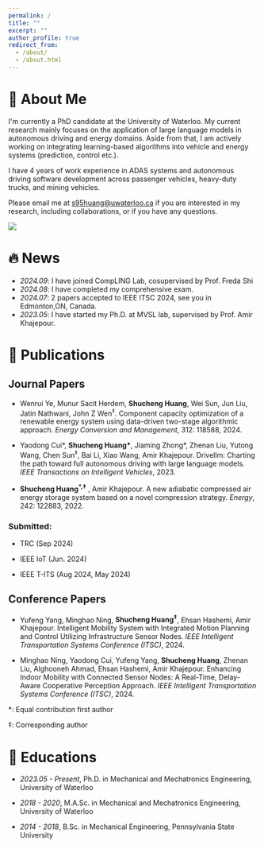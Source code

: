 ```yaml
---
permalink: /
title: ""
excerpt: ""
author_profile: true
redirect_from: 
  - /about/
  - /about.html
---
```


<!-- {% if site.google_scholar_stats_use_cdn %}
{% assign gsDataBaseUrl = "https://cdn.jsdelivr.net/gh/" | append: site.repository | append: "@" %}
{% else %}
{% assign gsDataBaseUrl = "https://raw.githubusercontent.com/" | append: site.repository | append: "/" %}
{% endif %}
{% assign url = gsDataBaseUrl | append: "google-scholar-stats/gs_data_shieldsio.json" %} -->


<span class='anchor' id='about-me'></span>

# 👋 About Me

I'm currently a PhD candidate at the University of Waterloo. My current research mainly focuses on the application of large language models in autonomous driving and energy domains. Aside from that, I am actively working on integrating learning-based algorithms into vehicle and energy systems (prediction, control etc.).

I have 4 years of work experience in ADAS systems and autonomous driving software development across passenger vehicles, heavy-duty trucks, and mining vehicles.

Please email me at s95huang@uwaterloo.ca if you are interested in my research, including collaborations, or if you have any questions.

<!-- iSWijVsAAAAJ&hl -->
<a href='https://scholar.google.com/citations?user=iSWijVsAAAAJ'><img src="https://img.shields.io/endpoint?logo=Google%20Scholar&url=https%3A%2F%2Fcdn.jsdelivr.net%2Fgh%2Fs95huang%2Fs95huang.github.io@google-scholar-stats%2Fgs_data_shieldsio.json&labelColor=f6f6f6&color=9cf&style=flat&label=citations"></a>

<!-- My research interest includes neural machine translation and computer vision. I have published more than 100 papers at the top international AI conferences with total <a href='https://scholar.google.com/citations?user=DhtAFkwAAAAJ'>google scholar citations <strong><span id='total_cit'>260000+</span></strong></a> (You can also use google scholar badge <a href='https://scholar.google.com/citations?user=DhtAFkwAAAAJ'><img src="https://img.shields.io/endpoint?url={{ url | url_encode }}&logo=Google%20Scholar&labelColor=f6f6f6&color=9cf&style=flat&label=citations"></a>). -->


# 🔥 News
- *2024.09*:  I have joined CompLING Lab, cosupervised by Prof. Freda Shi
- *2024.08*:  I have completed my comprehensive exam.
- *2024.07*:  2 papers accepted to IEEE ITSC 2024, see you in Edmonton,ON, Canada.
- *2023.05*:  I have started my Ph.D. at MVSL lab, supervised by Prof. Amir Khajepour.

# 📝 Publications 


## Journal Papers

- Wenrui Ye, Munur Sacit Herdem, **Shucheng Huang**, Wei Sun, Jun Liu, Jatin Nathwani, John Z Wen<sup>‡</sup>. Component capacity optimization of a renewable energy system using data-driven two-stage algorithmic approach. *Energy Conversion and Management*, 312: 118588, 2024.


- Yaodong Cui\*, **Shucheng Huang\***, Jiaming Zhong\*, Zhenan Liu, Yutong Wang, Chen Sun<sup>‡</sup>, Bai Li, Xiao Wang, Amir Khajepour. Drivellm: Charting the path toward full autonomous driving with large language models. *IEEE Transactions on Intelligent Vehicles*, 2023.

- **Shucheng Huang<sup>*,‡</sup>**  , Amir Khajepour. A new adiabatic compressed air energy storage system based on a novel compression strategy. *Energy*, 242: 122883, 2022.


###  Submitted:

- TRC (Sep 2024)

- IEEE IoT (Jun. 2024)

- IEEE T-ITS (Aug 2024, May 2024)


## Conference Papers

- Yufeng Yang, Minghao Ning, **Shucheng Huang<sup>‡</sup>**, Ehsan Hashemi, Amir Khajepour. Intelligent Mobility System with Integrated Motion Planning and Control Utilizing Infrastructure Sensor Nodes. *IEEE Intelligent Transportation Systems Conference (ITSC)*, 2024.

- Minghao Ning, Yaodong Cui, Yufeng Yang, **Shucheng Huang**, Zhenan Liu, Alghooneh Ahmad, Ehsan Hashemi, Amir Khajepour. Enhancing Indoor Mobility with Connected Sensor Nodes: A Real-Time, Delay-Aware Cooperative Perception Approach. *IEEE Intelligent Transportation Systems Conference (ITSC)*, 2024.
<!-- <div class='paper-box'><div class='paper-box-image'><div><div class="badge">CVPR 2016</div><img src='images/500x300.png' alt="sym" width="100%"></div></div>
<div class='paper-box-text' markdown="1">

[Deep Residual Learning for Image Recognition](https://openaccess.thecvf.com/content_cvpr_2016/papers/He_Deep_Residual_Learning_CVPR_2016_paper.pdf)

**Kaiming He**, Xiangyu Zhang, Shaoqing Ren, Jian Sun

[**Project**](https://scholar.google.com/citations?view_op=view_citation&hl=zh-CN&user=DhtAFkwAAAAJ&citation_for_view=DhtAFkwAAAAJ:ALROH1vI_8AC) <strong><span class='show_paper_citations' data='DhtAFkwAAAAJ:ALROH1vI_8AC'></span></strong>
- Lorem ipsum dolor sit amet, consectetur adipiscing elit. Vivamus ornare aliquet ipsum, ac tempus justo dapibus sit amet. 
</div>
</div>



<!-- **Note**: -->

 \*: Equal contribution first author
<!--  correponding -->
‡: Corresponding author


<!-- # 🎖 Honors and Awards -->
<!-- - *2021.10* Lorem ipsum dolor sit amet, consectetur adipiscing elit. Vivamus ornare aliquet ipsum, ac tempus justo dapibus sit amet. 
- *2021.09* Lorem ipsum dolor sit amet, consectetur adipiscing elit. Vivamus ornare aliquet ipsum, ac tempus justo dapibus sit amet.  -->

# 📖 Educations

- *2023.05 - Present*, Ph.D. in Mechanical and Mechatronics Engineering, University of Waterloo

- *2018 - 2020*, M.A.Sc. in Mechanical and Mechatronics Engineering, University of Waterloo

- *2014 - 2018*, B.Sc. in Mechanical Engineering, Pennsylvania State University


<!-- # 💬 Invited Talks -->

<!-- - *2021.06*, Lorem ipsum dolor sit amet, consectetur adipiscing elit. Vivamus ornare aliquet ipsum, ac tempus justo dapibus sit amet.  -->
<!-- - *2021.03*, Lorem ipsum dolor sit amet, consectetur adipiscing elit. Vivamus ornare aliquet ipsum, ac tempus justo dapibus sit amet.  \| [\[video\]](https://github.com/) -->

<!-- # 💻 Work

- *2020.01 - 2024.03*, LoopX Innovation Inc., Waterloo, ON, Canada.
- *2020.11 - 2022.11*, Almon Equipment Ltd, Toronto, ON, Canada.
- *2015.05 - 2015.08*, Nantong Johnson Plastics Co., Ltd, Nantong, Jiangsu, China. -->

